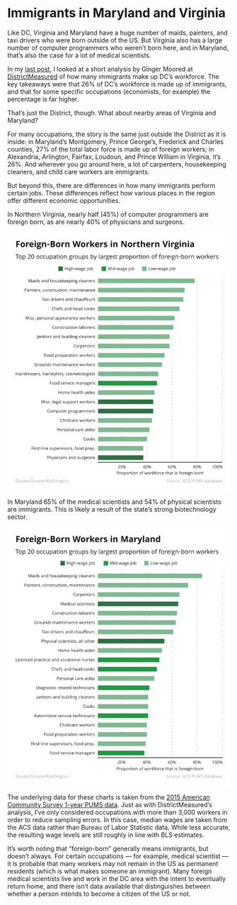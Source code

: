 # Immigrants in Maryland and Virginia

Like DC, Virginia and Maryland have a huge number of maids, painters, and taxi drivers who were born outside of the US. But Virginia also has a large number of computer programmers who weren’t born here, and in Maryland, that’s also the case for a lot of medical scientists.

In my [last post](https://ggwash.org/view/62441/see-the-percentage-of-immigrants-working-different-job-types-in-dc), I looked at a short analysis by Ginger Moored at [DistrictMeasured](https://districtmeasured.com/2017/02/16/d-c-s-immigrant-workforce/) of how many immigrants make up DC’s workforce. The key takeaways were that 26% of DC’s workforce is made up of immigrants, and that for some specific occupations (economists, for example) the percentage is far higher.

That’s just the District, though. What about nearby areas of Virginia and Maryland?

For many occupations, the story is the same just outside the District as it is inside: in Maryland’s Montgomery, Prince George’s, Frederick and Charles counties,  27% of the total labor force is made up of foreign workers; in Alexandria, Arlington, Fairfax, Loudoun, and Prince William in Virginia, it’s 26%. And wherever you go around here, a lot of carpenters, housekeeping cleaners, and child care workers are immigrants.

But beyond this, there are differences in how many immigrants perform certain jobs. These differences reflect how various places in the region offer different economic opportunities.

In Northern Virginia, nearly half (45%) of computer programmers are foreign born, as are nearly 40% of physicians and surgeons.

![](/Immigrants-in-DC/Visuals/Virginia_FBLaborForce_byPOW.png)

In Maryland 65% of the medical scientists and 54% of physical scientists are immigrants. This is likely a result of the state’s strong biotechnology sector.

![](/Immigrants-in-DC/Visuals/Maryland_FBLaborForce_byPOW.png)

The underlying data for these charts is taken from the [2015 American Community Survey 1-year PUMS data](https://www.census.gov/programs-surveys/acs/data/pums.html). Just as with DistrictMeasured’s analysis, I’ve only considered occupations with more than 3,000 workers in order to reduce sampling errors. In this case, median wages are taken from the ACS data rather than Bureau of Labor Statistic data. While less accurate, the resulting wage levels are still roughly in line with BLS estimates.

It’s worth noting that “foreign-born” generally means immigrants, but doesn’t always. For certain occupations — for example, medical scientist — it is probable that many workers may not remain in the US as permanent residents (which is what makes someone an immigrant). Many foreign medical scientists live and work in the DC area with the intent to eventually return home, and there isn’t data available that distinguishes between whether a person intends to become a citizen of the US or not.
